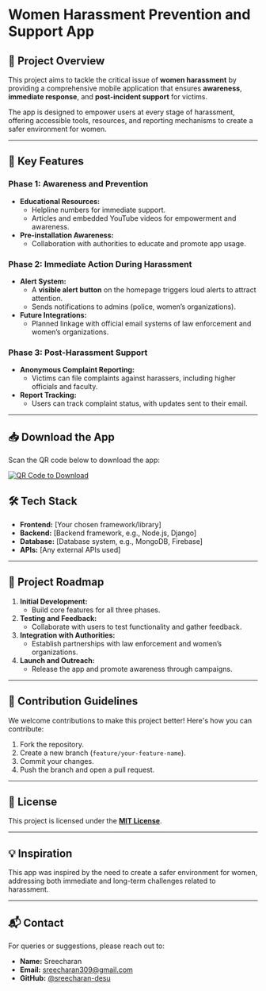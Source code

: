 # Women Harassment Prevention and Support App  

## 🚀 Project Overview  
This project aims to tackle the critical issue of **women harassment** by providing a comprehensive mobile application that ensures **awareness**, **immediate response**, and **post-incident support** for victims.  

The app is designed to empower users at every stage of harassment, offering accessible tools, resources, and reporting mechanisms to create a safer environment for women.  

---

## 🌟 Key Features  

### **Phase 1: Awareness and Prevention**  
- **Educational Resources:**  
  - Helpline numbers for immediate support.  
  - Articles and embedded YouTube videos for empowerment and awareness.  
- **Pre-installation Awareness:**  
  - Collaboration with authorities to educate and promote app usage.  

### **Phase 2: Immediate Action During Harassment**  
- **Alert System:**  
  - A **visible alert button** on the homepage triggers loud alerts to attract attention.  
  - Sends notifications to admins (police, women’s organizations).  
- **Future Integrations:**  
  - Planned linkage with official email systems of law enforcement and women’s organizations.  

### **Phase 3: Post-Harassment Support**  
- **Anonymous Complaint Reporting:**  
  - Victims can file complaints against harassers, including higher officials and faculty.  
- **Report Tracking:**  
  - Users can track complaint status, with updates sent to their email.  

---

## 📥 Download the App  

Scan the QR code below to download the app:  

[![QR Code to Download](https://drive.google.com/uc?export=view&id=1IfVs4BKUBweCsadXVLWxADiYIllqJkO3)](https://drive.google.com/file/d/1IfVs4BKUBweCsadXVLWxADiYIllqJkO3/view?usp=drivesdk)

## 🛠️ Tech Stack  
- **Frontend:** [Your chosen framework/library]  
- **Backend:** [Backend framework, e.g., Node.js, Django]  
- **Database:** [Database system, e.g., MongoDB, Firebase]  
- **APIs:** [Any external APIs used]  

---

## 🚧 Project Roadmap  
1. **Initial Development:**  
   - Build core features for all three phases.  
2. **Testing and Feedback:**  
   - Collaborate with users to test functionality and gather feedback.  
3. **Integration with Authorities:**  
   - Establish partnerships with law enforcement and women’s organizations.  
4. **Launch and Outreach:**  
   - Release the app and promote awareness through campaigns.  

---

## 🤝 Contribution Guidelines  
We welcome contributions to make this project better! Here's how you can contribute:  
1. Fork the repository.  
2. Create a new branch (`feature/your-feature-name`).  
3. Commit your changes.  
4. Push the branch and open a pull request.  

---

## 📄 License  
This project is licensed under the **[MIT License](LICENSE)**.  

---

## 💡 Inspiration  
This app was inspired by the need to create a safer environment for women, addressing both immediate and long-term challenges related to harassment.  

---

## 📬 Contact  
For queries or suggestions, please reach out to:  
- **Name:** Sreecharan  
- **Email:** [sreecharan309@gmail.com](mailto:sreecharan309@gmail.com)  
- **GitHub:** [@sreecharan-desu](https://github.com/sreecharan-desu)
